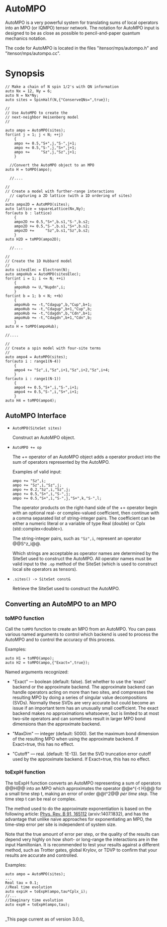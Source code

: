 # AutoMPO

AutoMPO is a very powerful system for translating sums
of local operators into an MPO (or IQMPO) tensor network.
The notation for AutoMPO input is designed to be as close
as possible to pencil-and-paper quantum mechanics notation.

The code for AutoMPO is located in the files "itensor/mps/autompo.h"
and "itensor/mps/autompo.cc".

# Synopsis


    // Make a chain of N spin 1/2's with QN information
    auto Nx = 12, Ny = 6;
    auto N = Nx*Ny;
    auto sites = SpinHalf(N,{"ConserveQNs=",true});

    //
    // Use AutoMPO to create the 
    // next-neighbor Heisenberg model
    //

    auto ampo = AutoMPO(sites);
    for(int j = 1; j < N; ++j)
        {
        ampo += 0.5,"S+",j,"S-",j+1;
        ampo += 0.5,"S-",j,"S+",j+1;
        ampo +=     "Sz",j,"Sz",j+1;
        }

	  //Convert the AutoMPO object to an MPO
    auto H = toMPO(ampo);

	  //....

    //
    // Create a model with further-range interactions
	  // capturing a 2D lattice (with a 1D ordering of sites)
    //
    auto ampo2D = AutoMPO(sites);
    auto lattice = squareLattice(Nx,Ny);
    for(auto b : lattice)
        {
        ampo2D += 0.5,"S+",b.s1,"S-",b.s2;
        ampo2D += 0.5,"S-",b.s1,"S+",b.s2;
        ampo2D +=     "Sz",b.s1,"Sz",b.s2;
        }
    auto H2D = toMPO(ampo2D);

	  //....

    //
    // Create the 1D Hubbard model
    //
    auto sitesElec = Electron(N);
    auto ampoHub = AutoMPO(sitesElec);
    for(int i = 1; i <= N; ++i)
        {
        ampoHub += U,"Nupdn",i;
        }
    for(int b = 1; b < N; ++b)
        {
        ampoHub += -t,"Cdagup",b,"Cup",b+1;
        ampoHub += -t,"Cdagup",b+1,"Cup",b;
        ampoHub += -t,"Cdagdn",b,"Cdn",b+1;
        ampoHub += -t,"Cdagdn",b+1,"Cdn",b;
        }
    auto H = toMPO(ampoHub);

    //....

    //
    // Create a spin model with four-site terms
    //
    auto ampo4 = AutoMPO(sites);
    for(auto i : range1(N-4))
        {
        ampo4 += "Sz",i,"Sz",i+1,"Sz",i+2,"Sz",i+4;
        }
    for(auto i : range1(N-1))
        {
        ampo4 += 0.5,"S+",i,"S-",i+1;
        ampo4 += 0.5,"S-",i,"S+",i+1;
        }
    auto H4 = toMPO(ampo4);

## AutoMPO Interface

* `AutoMPO(SiteSet sites)`

  Construct an AutoMPO object.

* `AutoMPO += op`

  The += operator of an AutoMPO object adds a operator product into
  the sum of operators represented by the AutoMPO.

  Examples of valid input:
      
      ampo += "Sz",i;
      ampo += "Sz",i,"Sz",j;
      ampo += 0.2,"Sz",i,"Sz",j;
      ampo += 0.5,"S+",i,"S-",j;
      ampo += 0.5,"S+",i,"S-",j,"S+",k,"S-",l;

  The operator products on the right-hand side of the += operator
  begin with an optional real- or complex-valued coefficient, then
  continue with a comma separated list of string-integer pairs.
  The coefficient can be either a numeric literal or a variable
  of type Real (double) or Cplx (std::complex&lt;double&gt;).

  The string-integer pairs, such as `"Sz",i`, represent an operator
  @@S^z\_i@@.
  
  Which strings are acceptable as operator names are determined by
  the SiteSet used to construct the AutoMPO. All operator names must
  be valid input to the `.op` method of the SiteSet (which is used
  to construct local site operators as tensors).

* `.sites() -> SiteSet const&`

  Retrieve the SiteSet used to construct the AutoMPO.

## Converting an AutoMPO to an MPO

### toMPO function

  Call the `toMPO` function to create an MPO from an AutoMPO.
  You can pass various named arguments to control which backend
  is used to process the AutoMPO and to control the accuracy of
  this process.

  Examples:

    auto H1 = toMPO(ampo);
    auto H2 = toMPO(ampo,{"Exact=",true});

  Named arguments recognized:

   * "Exact" &mdash; boolean (default: false). Set whether to use
     the 'exact' backend or the approximate backend. The approximate
     backend can handle operators acting
     on more than two sites, and compresses the resulting MPO by 
     doing a series of singular value decompositions (SVDs). 
     Normally these SVDs are very accurate but could become an 
     issue if an important term has an unusually small coefficient.
     The exact backend makes no approximations whatsoever, but is
     limited to at most two-site operators and can sometimes result
     in larger MPO bond dimensions than the approximate backend.

   * "MaxDim" &mdash; integer (default: 5000). Set the maximum
     bond dimension of the resulting MPO when using the approximate
     backend. If Exact=true, this has no effect.

   * "Cutoff" &mdash; real. (default: 1E-13). Set the SVD truncation
     error cutoff used by the approximate backend. If Exact=true, this has
     no effect.


### toExpH function
    
  The toExpH function converts an AutoMPO representing a sum of operators
  @@H@@ into an MPO which approximates the operator @@e^{-t H}@@
  for a small time step t, making an error of order @@t^2@@ _per time step_.
  The time step t can be real or complex.

  The method used to do the approximate exponentiation is based on the following article:
  <a href="http://journals.aps.org/prb/abstract/10.1103/PhysRevB.91.165112" target="_blank">Phys. Rev. B 91, 165112</a> (arxiv:1407.1832), and has the advantage that unlike
  naive approaches for exponentiating an MPO, the time-step error per site is independent of system size.

  Note that the true amount of error per step, or the quality of the results can depend
  very highly on how short- or long-range the interactions are in the input Hamiltonian.
  It is recommended to test your results against a different method, such as Trotter gates,
  global Krylov, or TDVP to confirm that your results are accurate and controlled.


  Examples:

    auto ampo = AutoMPO(sites);
    ...
    Real tau = 0.1;
    //Real time evolution
    auto expiH = toExpH(ampo,tau*Cplx_i);
    //...
    //Imaginary time evolution
    auto expH = toExpH(ampo,tau);


<br/>
_This page current as of version 3.0.0_
